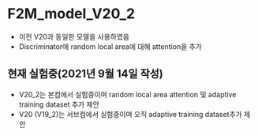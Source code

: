 # F2M_model_V20_2
* 이전 V20과 동일한 모델을 사용하였음
* Discriminator에 random local area에 대해 attention을 추가

## 현재 실험중(2021년 9월 14일 작성)
* V20_2는 본컴에서 실험중이며 random local area attention 및 adaptive training dataset 추가 제안
* V20 (V19_2)는 서브컴에서 실험중이며 오직 adaptive training dataset추가 제안

